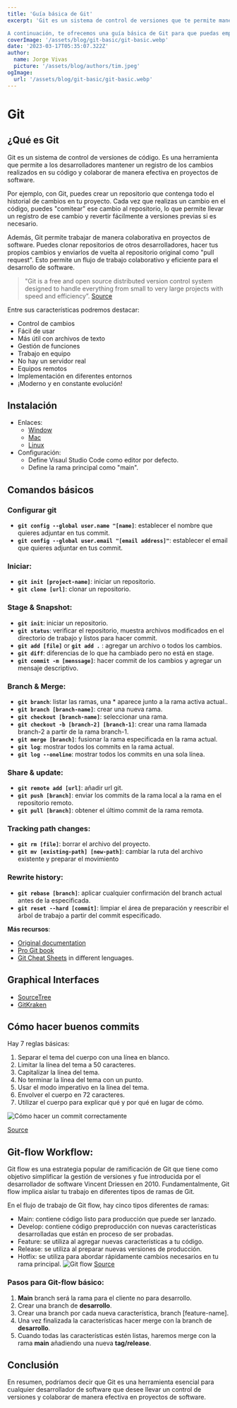 ```yaml
---
title: 'Guía básica de Git'
excerpt: 'Git es un sistema de control de versiones que te permite manejar y rastrear los cambios en tus proyectos de software. Ya sea que estés trabajando solo o en equipo, Git te ayuda a mantener un registro de las modificaciones que has hecho en tus archivos, lo que facilita la colaboración y la resolución de conflictos.

A continuación, te ofrecemos una guía básica de Git para que puedas empezar a trabajar con él de forma eficiente y eficaz. Aprenderás cómo configurar Git, crear un repositorio, realizar cambios, guardar y actualizar tus cambios, y trabajar con repositorios remotos. ¡Vamos a empezar!'
coverImage: '/assets/blog/git-basic/git-basic.webp'
date: '2023-03-17T05:35:07.322Z'
author:
  name: Jorge Vivas
  picture: '/assets/blog/authors/tim.jpeg'
ogImage:
  url: '/assets/blog/git-basic/git-basic.webp'
---
```

# **Git**

## **¿Qué es Git**

Git es un sistema de control de versiones de código. Es una herramienta que permite a los desarrolladores mantener un registro de los cambios realizados en su código y colaborar de manera efectiva en proyectos de software.

Por ejemplo, con Git, puedes crear un repositorio que contenga todo el historial de cambios en tu proyecto. Cada vez que realizas un cambio en el código, puedes "comitear" ese cambio al repositorio, lo que permite llevar un registro de ese cambio y revertir fácilmente a versiones previas si es necesario.

Además, Git permite trabajar de manera colaborativa en proyectos de software. Puedes clonar repositorios de otros desarrolladores, hacer tus propios cambios y enviarlos de vuelta al repositorio original como "pull request". Esto permite un flujo de trabajo colaborativo y eficiente para el desarrollo de software.

> "Git is a free and open source distributed version
> control system designed to handle everything
> from small to very large projects with speed and
> efficiency”. [Source](https://git-scm.com)

Entre sus características podremos destacar:

- Control de cambios
- Fácil de usar
- Más útil con archivos de texto
- Gestión de funciones
- Trabajo en equipo
- No hay un servidor real
- Equipos remotos
- Implementación en diferentes entornos
- ¡Moderno y en constante evolución!

## **Instalación**

- Enlaces:
  - [Window](https://git-scm.com/download/win)
  - [Mac](https://git-scm.com/download/mac)
  - [Linux](https://git-scm.com/download/linux)
- Configuración:
  - Define Visaul Studio Code como editor por defecto.
  - Define la rama principal como "main".

## **Comandos básicos**

### Configurar git

- **`git config --global user.name "[name]`**: establecer el nombre que quieres adjuntar en tus commit.
- **`git config --global user.email "[email address]"`**: establecer el email que quieres adjuntar en tus commit.

### Iniciar:

- **`git init [project-name]`**: iniciar un repositorio.
- **`git clone [url]`**: clonar un repositorio.

### Stage & Snapshot:

- **`git init`**: iniciar un repositorio.
- **`git status`**: verificar el repositorio, muestra archivos modificados en el directorio de trabajo y listos para hacer commit.
- **`git add [file]`** or **`git add .`** : agregar un archivo o todos los cambios.
- **`git diff`**: diferencias de lo que ha cambiado pero no está en stage.
- **`git commit -m [menssage]`**: hacer commit de los cambios y agregar un mensaje descriptivo.

### Branch & Merge:

- **`git branch`**: listar las ramas, una \* aparece junto a la rama activa actual..
- **`git branch [branch-name]`**: crear una nueva rama.
- **`git checkout [branch-name]`**: seleccionar una rama.
- **`git checkout -b [branch-2] [branch-1]`**: crear una rama llamada branch-2 a partir de la rama branch-1.
- **`git merge [branch]`**: fusionar la rama especificada en la rama actual.
- **`git log`**: mostrar todos los commits en la rama actual.
- **`git log --oneline`**: mostrar todos los commits en una sola línea.

### Share & update:

- **`git remote add [url]`**: añadir url git.
- **`git push [branch]`**: enviar los commits de la rama local a la rama en el repositorio remoto.
- **`git pull [branch]`**: obtener el último commit de la rama remota.

### Tracking path changes:

- **`git rm [file]`**: borrar el archivo del proyecto.
- **`git mv [existing-path] [new-path]`**: cambiar la ruta del archivo existente y preparar el movimiento

### Rewrite history:

- **`git rebase [branch]`**: aplicar cualquier confirmación del branch actual antes de la especificada.
- **`git reset --hard [commit]`**: limpiar el área de preparación y reescribir el árbol de trabajo a partir del commit especificado.

**Más recursos**:

- [Original documentation](https://git-scm.com/docs)
- [Pro Git book](https://git-scm.com/book/en/v2)
- [Git Cheat Sheets](https://training.github.com/) in different lenguages.

## **Graphical Interfaces**

- [SourceTree](https://www.sourcetreeapp.com)
- [GitKraken](https://www.gitkraken.com)

## **Cómo hacer buenos commits**

Hay 7 reglas básicas:

1. Separar el tema del cuerpo con una línea en blanco.
2. Limitar la línea del tema a 50 caracteres.
3. Capitalizar la línea del tema.
4. No terminar la línea del tema con un punto.
5. Usar el modo imperativo en la línea del tema.
6. Envolver el cuerpo en 72 caracteres.
7. Utilizar el cuerpo para explicar qué y por qué en lugar de cómo.

![Cómo hacer un commit correctamente](https://res.cloudinary.com/dme5pqzrj/image/upload/f_auto/v1678192260/git_commit_2x_aoj7oa.png)

[Source](https://chris.beams.io/posts/git-commit/)

## **Git-flow Workflow**:
Git flow es una estrategia popular de ramificación de Git que tiene como objetivo simplificar la gestión de versiones y fue introducida por el desarrollador de software Vincent Driessen en 2010. Fundamentalmente, Git flow implica aislar tu trabajo en diferentes tipos de ramas de Git.

En el flujo de trabajo de Git flow, hay cinco tipos diferentes de ramas:

- Main: contiene código listo para producción que puede ser lanzado.
- Develop: contiene código preproducción con nuevas características desarrolladas que están en proceso de ser probadas.
- Feature: se utiliza al agregar nuevas características a tu código.
- Release: se utiliza al preparar nuevas versiones de producción.
- Hotfix: se utiliza para abordar rápidamente cambios necesarios en tu rama principal.
  ![Git flow](https://www.gitkraken.com/wp-content/uploads/2021/03/git-flow-4.svg)
  [Source](https://www.gitkraken.com/learn/git/git-flow)

### **Pasos para Git-flow básico**:

1.  **Main** branch será la rama para el cliente no para desarrollo.
2.  Crear una branch de  **desarrollo**.
3.  Crear una branch por cada nueva característica, branch [feature-name].
4.  Una vez finalizada la características hacer merge con la branch de **desarrollo**.
5.  Cuando todas las características estén listas, haremos merge con la rama **main** añadiendo una nueva **tag/release**.

## **Conclusión**

En resumen, podríamos decir que Git es una herramienta esencial para cualquier desarrollador de software que desee llevar un control de versiones y colaborar de manera efectiva en proyectos de software.
